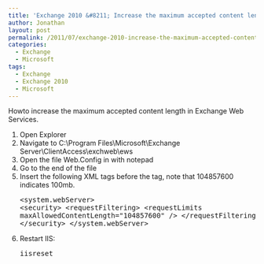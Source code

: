 ```yaml
---
title: 'Exchange 2010 &#8211; Increase the maximum accepted content length'
author: Jonathan
layout: post
permalink: /2011/07/exchange-2010-increase-the-maximum-accepted-content-length/
categories:
  - Exchange
  - Microsoft
tags:
  - Exchange
  - Exchange 2010
  - Microsoft
---
```

Howto increase the maximum accepted content length in Exchange Web Services.

  1. Open Explorer
  2. Navigate to C:\Program Files\Microsoft\Exchange Server\ClientAccess\exchweb\ews
  3. Open the file Web.Config in with notepad
  4. Go to the end of the file
  5. Insert the following XML tags before the </configuration> tag, note that 104857600 indicates 100mb. 
    <pre>&lt;system.webServer&gt;
 &lt;security&gt;
  &lt;requestFiltering&gt;
   &lt;requestLimits maxAllowedContentLength="104857600" /&gt;
  &lt;/requestFiltering&gt;
 &lt;/security&gt;
&lt;/system.webServer&gt;
</pre>

  6. Restart IIS:  
    <pre>iisreset</pre>